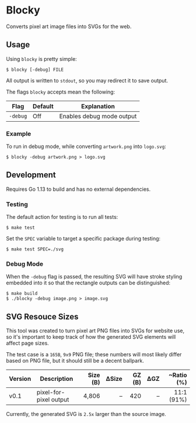 # Blocky
Converts pixel art image files into SVGs for the web.

## Usage
Using `blocky` is pretty simple:
```
$ blocky [-debug] FILE
```
All output is written to `stdout`, so you may redirect it to save output.

The flags `blocky` accepts mean the following:

| Flag     | Default | Explanation               |
| -------- | ------- | ------------------------- |
| `-debug` | Off     | Enables debug mode output |

### Example
To run in debug mode, while converting `artwork.png` into `logo.svg`:
```
$ blocky -debug artwork.png > logo.svg
```

## Development
Requires Go 1.13 to build and has no external dependencies.

### Testing
The default action for testing is to run all tests:
```
$ make test
```
Set the `SPEC` variable to target a specific package during testing:
```
$ make test SPEC=./svg
```

### Debug Mode
When the `-debug` flag is passed, the resulting SVG will have stroke styling
embedded into it so that the rectangle outputs can be distinguished:
```
$ make build
$ ./blocky -debug image.png > image.svg
```

## SVG Resouce Sizes
This tool was created to turn pixel art PNG files into SVGs for website use, so
it's important to keep track of how the generated SVG elements will affect page
sizes.

The test case is a `165B`, `9x9` PNG file; these numbers will most likely differ
based on PNG file, but it should still be a decent ballpark.

| Version | Description             | Size (B) |  ΔSize | GZ (B) |  ΔGZ | ~Ratio (%) |
| ------- | ----------------------- | -------: | -----: | -----: | ---: | ---------: |
| v0.1    | pixel-for-pixel output  |    4,806 |      – |    420 |    – | 11:1 (91%) |

Currently, the generated SVG is `2.5x` larger than the source image.
